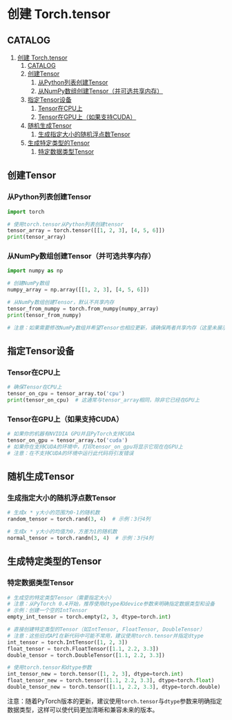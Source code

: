 # 创建 Torch.tensor

## CATALOG

1. [创建 Torch.tensor](#创建-torchtensor)
   1. [CATALOG](#catalog)
   2. [创建Tensor](#创建tensor)
      1. [从Python列表创建Tensor](#从python列表创建tensor)
      2. [从NumPy数组创建Tensor（并可选共享内存）](#从numpy数组创建tensor并可选共享内存)
   3. [指定Tensor设备](#指定tensor设备)
      1. [Tensor在CPU上](#tensor在cpu上)
      2. [Tensor在GPU上（如果支持CUDA）](#tensor在gpu上如果支持cuda)
   4. [随机生成Tensor](#随机生成tensor)
      1. [生成指定大小的随机浮点数Tensor](#生成指定大小的随机浮点数tensor)
   5. [生成特定类型的Tensor](#生成特定类型的tensor)
      1. [特定数据类型Tensor](#特定数据类型tensor)


## 创建Tensor

### 从Python列表创建Tensor

```python
import torch

# 使用torch.tensor从Python列表创建tensor
tensor_array = torch.tensor([[1, 2, 3], [4, 5, 6]])
print(tensor_array)
```

### 从NumPy数组创建Tensor（并可选共享内存）

```python
import numpy as np

# 创建NumPy数组
numpy_array = np.array([[1, 2, 3], [4, 5, 6]])

# 从NumPy数组创建Tensor，默认不共享内存
tensor_from_numpy = torch.from_numpy(numpy_array)
print(tensor_from_numpy)

# 注意：如果需要修改NumPy数组并希望Tensor也相应更新，请确保两者共享内存（这里未展示如何设置）
```

## 指定Tensor设备

### Tensor在CPU上

```python
# 确保Tensor在CPU上
tensor_on_cpu = tensor_array.to('cpu')
print(tensor_on_cpu)  # 这通常与tensor_array相同，除非它已经在GPU上
```

### Tensor在GPU上（如果支持CUDA）

```python
# 如果你的机器有NVIDIA GPU并且PyTorch支持CUDA
tensor_on_gpu = tensor_array.to('cuda')
# 如果你在支持CUDA的环境中，打印tensor_on_gpu将显示它现在在GPU上
# 注意：在不支持CUDA的环境中运行此代码将引发错误
```

## 随机生成Tensor

### 生成指定大小的随机浮点数Tensor

```python
# 生成x * y大小的范围为0-1的随机数
random_tensor = torch.rand(3, 4)  # 示例：3行4列

# 生成x * y大小的均值为0，方差为1的随机数
normal_tensor = torch.randn(3, 4)  # 示例：3行4列
```

## 生成特定类型的Tensor

### 特定数据类型Tensor

```python
# 生成空的特定类型Tensor（需要指定大小）
# 注意：从PyTorch 0.4开始，推荐使用dtype和device参数来明确指定数据类型和设备
# 示例：创建一个空的IntTensor
empty_int_tensor = torch.empty(2, 3, dtype=torch.int)

# 直接创建特定类型的Tensor（如IntTensor, FloatTensor, DoubleTensor）
# 注意：这些旧式API在新代码中可能不常用，建议使用torch.tensor并指定dtype
int_tensor = torch.IntTensor([1, 2, 3])
float_tensor = torch.FloatTensor([1.1, 2.2, 3.3])
double_tensor = torch.DoubleTensor([1.1, 2.2, 3.3])

# 使用torch.tensor和dtype参数
int_tensor_new = torch.tensor([1, 2, 3], dtype=torch.int)
float_tensor_new = torch.tensor([1.1, 2.2, 3.3], dtype=torch.float)
double_tensor_new = torch.tensor([1.1, 2.2, 3.3], dtype=torch.double)
```

注意：随着PyTorch版本的更新，建议使用`torch.tensor`与`dtype`参数来明确指定数据类型，这样可以使代码更加清晰和兼容未来的版本。
